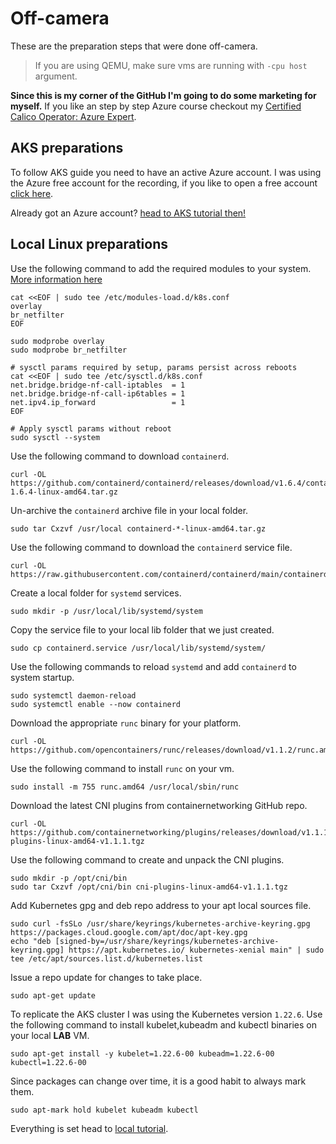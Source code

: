 # Off-camera

These are the preparation steps that were done off-camera.

> If you are using QEMU, make sure vms are running with `-cpu host` argument.



**Since this is my corner of the GitHub I'm going to do some marketing for myself.**
If you like an step by step Azure course checkout my [Certified Calico Operator: Azure Expert](https://academy.tigera.io/course/certified-calico-operator-azure-expert/).



## AKS preparations

To follow AKS guide you need to have an active Azure account. I was using the Azure free account for the recording, if you like to open a free account [click here](https://azure.microsoft.com/free).

Already got an Azure account? [head to AKS tutorial then!](https://github.com/frozenprocess/Tigera-Presentations/blob/master/2022-06-02.CNCF-securing-windows-workloads/01_AKS.md)

## Local Linux preparations

Use the following command to add the required modules to your system. [More information here](https://kubernetes.io/docs/setup/production-environment/container-runtimes/)
```
cat <<EOF | sudo tee /etc/modules-load.d/k8s.conf
overlay
br_netfilter
EOF

sudo modprobe overlay
sudo modprobe br_netfilter

# sysctl params required by setup, params persist across reboots
cat <<EOF | sudo tee /etc/sysctl.d/k8s.conf
net.bridge.bridge-nf-call-iptables  = 1
net.bridge.bridge-nf-call-ip6tables = 1
net.ipv4.ip_forward                 = 1
EOF

# Apply sysctl params without reboot
sudo sysctl --system
```

Use the following command to download `containerd`. 
```
curl -OL https://github.com/containerd/containerd/releases/download/v1.6.4/containerd-1.6.4-linux-amd64.tar.gz
```

Un-archive the `containerd` archive file in your local folder.
```
sudo tar Cxzvf /usr/local containerd-*-linux-amd64.tar.gz
```

Use the following command to download the `containerd` service file.
```
curl -OL https://raw.githubusercontent.com/containerd/containerd/main/containerd.service
```

Create a local folder for `systemd` services.
```
sudo mkdir -p /usr/local/lib/systemd/system
```

Copy the service file to your local lib folder that we just created.
```
sudo cp containerd.service /usr/local/lib/systemd/system/
```

Use the following commands to reload `systemd` and add `containerd` to system startup.
```
sudo systemctl daemon-reload
sudo systemctl enable --now containerd
```

Download the appropriate `runc` binary for your platform.
```
curl -OL https://github.com/opencontainers/runc/releases/download/v1.1.2/runc.amd64
```

Use the following command to install `runc` on your vm.
```
sudo install -m 755 runc.amd64 /usr/local/sbin/runc
```

Download the latest CNI plugins from containernetworking GitHub repo. 
```
curl -OL https://github.com/containernetworking/plugins/releases/download/v1.1.1/cni-plugins-linux-amd64-v1.1.1.tgz
```

Use the following command to create and unpack the CNI plugins.
```
sudo mkdir -p /opt/cni/bin
sudo tar Cxzvf /opt/cni/bin cni-plugins-linux-amd64-v1.1.1.tgz
```

Add Kubernetes gpg and deb repo address to your apt local sources file.
```
sudo curl -fsSLo /usr/share/keyrings/kubernetes-archive-keyring.gpg https://packages.cloud.google.com/apt/doc/apt-key.gpg
echo "deb [signed-by=/usr/share/keyrings/kubernetes-archive-keyring.gpg] https://apt.kubernetes.io/ kubernetes-xenial main" | sudo tee /etc/apt/sources.list.d/kubernetes.list
```

Issue a repo update for changes to take place.
```
sudo apt-get update
```

To replicate the AKS cluster I was using the Kubernetes version `1.22.6`.
Use the following command to install kubelet,kubeadm and kubectl binaries on your local **LAB** VM.
```
sudo apt-get install -y kubelet=1.22.6-00 kubeadm=1.22.6-00 kubectl=1.22.6-00
```

Since packages can change over time, it is a good habit to always mark them.
```
sudo apt-mark hold kubelet kubeadm kubectl
```

Everything is set head to [local tutorial](https://github.com/frozenprocess/Tigera-Presentations/blob/master/2022-06-02.CNCF-securing-windows-workloads/02_local.md).
